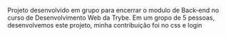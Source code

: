 Projeto desenvolvido em grupo para encerrar o modulo de Back-end no curso de Desenvolvimento Web da Trybe.
Em um gropo de 5 pessoas, desenvolvemos este projeto, minha contribuição foi no css e login
